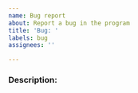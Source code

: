 ```yaml
---
name: Bug report
about: Report a bug in the program
title: 'Bug: '
labels: bug
assignees: ''

---
```

<!--
  Here are some tips on how to write a better bug report:
  - Provide the steps needed to reproduce the problem.
  - Make sure the description is worded well enough to be understood.
  - Avoid using ambiguous phrases such as "doesn't work" or "there's a problem," etc.
  - Use the Preview tab to review your issue before submitting it.
-->

### Description:
<!-- Provide a description of the bug here -->
